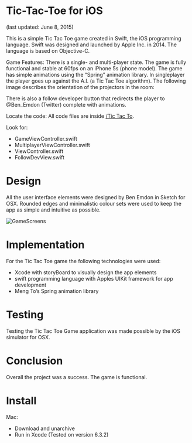 Tic-Tac-Toe for iOS
================================
(last updated: June 8, 2015)

This is a simple Tic Tac Toe game created in Swift, the iOS programming language. Swift was designed and launched by Apple Inc. in 2014. The language is based on Objective-C.

Game Features:
There is a single- and multi-player state. The game is fully functional and stable at 60fps on an iPhone 5s (phone model). The game has simple animations using the “Spring” animation library.
In singleplayer the player goes up against the A.I. (a Tic Tac Toe algorithm).
The following image describes the orientation of the projectors in the room:

There is also a follow developer button that redirects the player to @Ben_Emdon (Twitter) complete with animations.

Locate the code:
All code files are inside [/Tic Tac To](https://github.com/BenEmdon/Tic-Tac-Toe/tree/master/Tic%20Tac%20To).

Look for:
- GameViewController.swift  
- MultiplayerViewController.swift
- ViewController.swift
- FollowDevView.swift


Design
======

All the user interface elements were designed by Ben Emdon in Sketch for OSX. Rounded edges and minimalistic colour sets were used to keep the app as simple and intuitive as possible.  

![GameScreens](https://github.com/BenEmdon/Tic-Tac-Toe/blob/master/GameScreens/GameScreens.png)


Implementation
==============

For the Tic Tac Toe game the following technologies were used:
- Xcode with storyBoard to visually design the app elements
- swift programming language with Apples UIKit framework for app development
- Meng To’s Spring animation library


Testing
=======

Testing the Tic Tac Toe Game application was made possible by the iOS simulator for OSX.


Conclusion
==========

Overall the project was a success. The game is functional.


Install
=======

Mac:
- Download and unarchive
- Run in Xcode (Tested on version 6.3.2)
